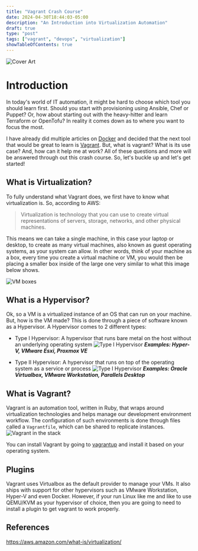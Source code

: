 ```yaml
---
title: "Vagrant Crash Course"
date: 2024-04-30T18:44:03-05:00
description: "An Introduction into Virtualization Automation"
draft: true
type: "post"
tags: ["vagrant", "devops", "virtualization"]
showTableOfContents: true
---
```


![Cover Art](/images/posts/vagrant/vagrant-crash-course.png)

# Introduction

In today's world of IT automation, it might be hard to choose which tool you should learn first. Should you start with provisioning using Ansible, Chef or Puppet? Or, how about starting out with the heavy-hitter and learn Terraform or OpenTofu? In reality it comes down as to where you want to focus the most. 

I have already did multiple articles on [Docker](/tags/docker) and decided that the next tool that would be great to learn is [Vagrant](https://www.vagrantup.com/). But, what is vagrant? What is its use case? And, how can it help me at work? All of these questions and more will be answered through out this crash course. So, let's buckle up and let's get started!

## What is Virtualization?

To fully understand what Vagrant does, we first have to know what virtualization is. So, according to AWS:
> Virtualization is technology that you can use to create virtual representations of servers, storage, networks, and other physical machines.

This means we can take a single machine, in this case your laptop or desktop, to create as many virtual machines, also known as guest operating systems, as your system can allow. In other words, think of your machine as a box, every time you create a virtual machine or VM, you would then be placing a smaller box inside of the large one very similar to what this image below shows. 


![VM boxes](/images/posts/vagrant/image-1.png)

## What is a Hypervisor?

Ok, so a VM is a virtualized instance of an OS that can run on your machine. But, how is the VM made? This is done through a piece of software known as a Hypervisor. A Hypervisor comes to 2 different types:
- Type I Hypervisor: A hypervisor that runs bare metal on the host without an underlying operating system
![Type I Hypervisor](/images/posts/vagrant/image-2.png)
***Examples: Hyper-V, VMware Esxi, Proxmox VE***

- Type II Hypervisor: A hypervisor that runs on top of the operating system as a service or process 
![Type I Hypervisor](/images/posts/vagrant/image-3.png)
***Examples: Oracle Virtualbox, VMware Workstation, Parallels Desktop***


## What is Vagrant?

Vagrant is an automation tool, written in Ruby, that wraps around virtualization technologies and helps manage our development environment workflow. The configuration of such environments is done through files called a `Vagrantfile`, which can be shared to replicate instances. 
![Vagrant in the stack](/images/posts/vagrant/image-4.png)

You can install Vagrant by going to [vagrantup](https://developer.hashicorp.com/vagrant/install) and install it based on your operating system.

## Plugins

Vagrant uses Virtualbox as the default provider to manage your VMs. It also ships with support for other hypervisors such as VMware Workstation, Hyper-V and even Docker. However, if your run Linux like me and like to use QEMU/KVM as your hypervisor of choice, then you are going to need to install a plugin to get vagrant to work properly. 



## References
https://aws.amazon.com/what-is/virtualization/
